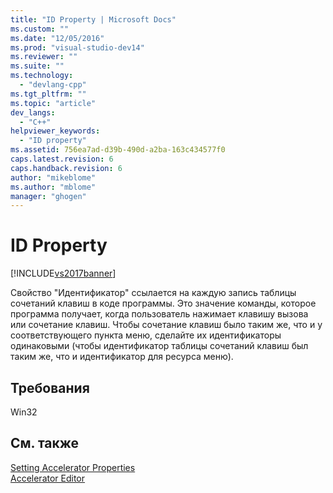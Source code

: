 ```yaml
---
title: "ID Property | Microsoft Docs"
ms.custom: ""
ms.date: "12/05/2016"
ms.prod: "visual-studio-dev14"
ms.reviewer: ""
ms.suite: ""
ms.technology: 
  - "devlang-cpp"
ms.tgt_pltfrm: ""
ms.topic: "article"
dev_langs: 
  - "C++"
helpviewer_keywords: 
  - "ID property"
ms.assetid: 756ea7ad-d39b-490d-a2ba-163c434577f0
caps.latest.revision: 6
caps.handback.revision: 6
author: "mikeblome"
ms.author: "mblome"
manager: "ghogen"
---
```

# ID Property
[!INCLUDE[vs2017banner](../assembler/inline/includes/vs2017banner.md)]

Свойство "Идентификатор" ссылается на каждую запись таблицы сочетаний клавиш в коде программы.  Это значение команды, которое программа получает, когда пользователь нажимает клавишу вызова или сочетание клавиш.  Чтобы сочетание клавиш было таким же, что и у соответствующего пункта меню, сделайте их идентификаторы одинаковыми \(чтобы идентификатор таблицы сочетаний клавиш был таким же, что и идентификатор для ресурса меню\).  
  
## Требования  
 Win32  
  
## См. также  
 [Setting Accelerator Properties](../windows/setting-accelerator-properties.md)   
 [Accelerator Editor](../Topic/Accelerator%20Editor.md)